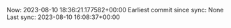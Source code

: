 Now: 2023-08-10 18:36:21.177582+00:00 Earliest commit since sync: None Last sync: 2023-08-10 16:08:37+00:00
